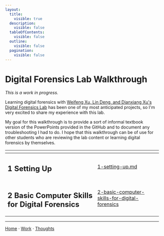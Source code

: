 ```yaml
---
layout:
  title:
    visible: true
  description:
    visible: false
  tableOfContents:
    visible: false
  outline:
    visible: false
  pagination:
    visible: false
---
```


# Digital Forensics Lab Walkthrough

*This is a work in progress.*

Learning digital forensics with [Weifeng Xu, Lin Deng, and Dianxiang Xu's Digital Forensics Lab](https://github.com/frankwxu/digital-forensics-lab) has been one of my most anticipated projects, so I'm very excited to share my experience with this lab.

My goal for this walkthrough is to provide a sort of informal textbook version of the PowerPoints provided in the GitHub and to document any troubleshooting I had to do. I hope that this walkthrough can be of use for other students who are reviewing the lab content or learning digital forensics by themselves.

<table data-view="cards"><thead><tr><th></th><th data-hidden data-card-target data-type="content-ref"></th></tr></thead><tbody><tr><td><h2>1 Setting Up</h2></td><td><a href="1-setting-up.md">1-setting-up.md</a></td></tr><tr><td><h2>2 Basic Computer Skills for Digital Forensics</h2></td><td><a href="2-basic-computer-skills-for-digital-forensics/">2-basic-computer-skills-for-digital-forensics</a></td></tr></tbody></table>

***

[Home](https://sophiecchen.gitbook.io/sophie-chen) ⋅ [Work](https://sophiecchen.gitbook.io/sophie-chen/work) ⋅ [Thoughts](https://sophiecchen.gitbook.io/sophie-chen/thoughts)